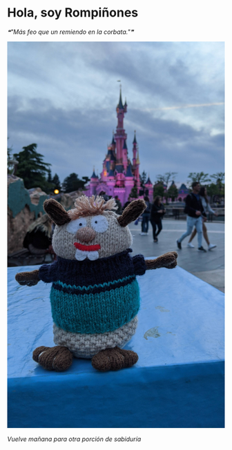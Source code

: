 # Hola, soy Rompiñones

<!--STARTS_HERE_QUOTE_README-->
<i>❝"Más feo que un remiendo en la corbata."❞</i>
<!--ENDS_HERE_QUOTE_README-->

<!--START_SECTION:update_image-->
![alt text](https://raw.githubusercontent.com/focaalvarez/rompinones/main/.github/images/IMG_20220428_205827.jpg?raw=true)
<!--END_SECTION:update_image-->

*Vuelve mañana para otra porción de sabiduría*

